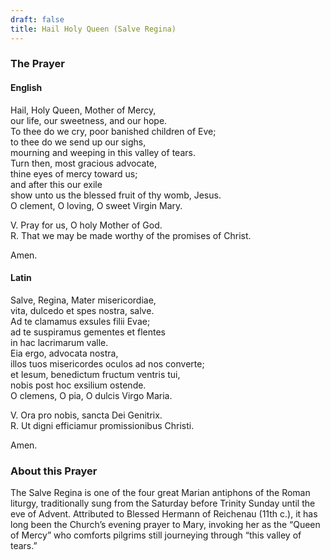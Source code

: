 ```yaml
---
draft: false
title: Hail Holy Queen (Salve Regina)
---
```


### The Prayer

#### English

Hail, Holy Queen, Mother of Mercy,  
our life, our sweetness, and our hope.  
To thee do we cry, poor banished children of Eve;  
to thee do we send up our sighs,  
mourning and weeping in this valley of tears.  
Turn then, most gracious advocate,  
thine eyes of mercy toward us;  
and after this our exile  
show unto us the blessed fruit of thy womb, Jesus.  
O clement, O loving, O sweet Virgin Mary.  

V. Pray for us, O holy Mother of God.  
R. That we may be made worthy of the promises of Christ.  

Amen.

#### Latin

Salve, Regina, Mater misericordiae,  
vita, dulcedo et spes nostra, salve.  
Ad te clamamus exsules filii Evae;  
ad te suspiramus gementes et flentes  
in hac lacrimarum valle.  
Eia ergo, advocata nostra,  
illos tuos misericordes oculos ad nos converte;  
et Iesum, benedictum fructum ventris tui,  
nobis post hoc exsilium ostende.  
O clemens, O pia, O dulcis Virgo Maria.  

V. Ora pro nobis, sancta Dei Genitrix.  
R. Ut digni efficiamur promissionibus Christi.  

Amen.

### About this Prayer

The Salve Regina is one of the four great Marian antiphons of the Roman liturgy, traditionally sung from the Saturday before Trinity Sunday until the eve of Advent. Attributed to Blessed Hermann of Reichenau (11th c.), it has long been the Church’s evening prayer to Mary, invoking her as the “Queen of Mercy” who comforts pilgrims still journeying through “this valley of tears.”